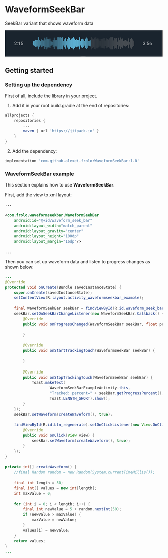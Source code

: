 # WaveformSeekBar
SeekBar variant that shows waveform data

![WaveformSeekBar](https://github.com/alexei-frolo/WaveformSeekBar/blob/master/media/src/waveform_seek_bar.png)

## Getting started

### Setting up the dependency

First of all, include the library in your project.

1. Add it in your root build.gradle at the end of repositories:
```groovy
allprojects {
	repositories {
		...
		maven { url 'https://jitpack.io' }
	}
}
```

2. Add the dependency:
```groovy
implementation 'com.github.alexei-frolo:WaveformSeekBar:1.0'
```

### WaveformSeekBar example

This section explains how to use **WaveformSeekBar**.

First, add the view to xml layout:

```xml
...

<com.frolo.waveformseekbar.WaveformSeekBar
    android:id="@+id/waveform_seek_bar"
    android:layout_width="match_parent"
    android:layout_gravity="center"
    android:layout_height="100dp"
    android:layout_margin="16dp"/>

...

```

Then you can set up waveform data and listen to progress changes as shown below:

```java
...
@Override
protected void onCreate(Bundle savedInstanceState) {
    super.onCreate(savedInstanceState);
    setContentView(R.layout.activity_waveformseekbar_example);

    final WaveformSeekBar seekBar = findViewById(R.id.waveform_seek_bar);
    seekBar.setOnSeekBarChangeListener(new WaveformSeekBar.Callback() {
        @Override
        public void onProgressChanged(WaveformSeekBar seekBar, float percent, boolean fromUser) {

        }

        @Override
        public void onStartTrackingTouch(WaveformSeekBar seekBar) {

        }

        @Override
        public void onStopTrackingTouch(WaveformSeekBar seekBar) {
            Toast.makeText(
                    WaveformSeekBarExampleActivity.this,
                    "Tracked: percent=" + seekBar.getProgressPercent(),
                    Toast.LENGTH_SHORT).show();
        }
    });
    seekBar.setWaveform(createWaveform(), true);

    findViewById(R.id.btn_regenerate).setOnClickListener(new View.OnClickListener() {
        @Override
        public void onClick(View view) {
            seekBar.setWaveform(createWaveform(), true);
        }
    });
}

private int[] createWaveform() {
    //final Random random = new Random(System.currentTimeMillis());

    final int length = 50;
    final int[] values = new int[length];
    int maxValue = 0;

    for (int i = 0; i < length; i++) {
        final int newValue = 5 + random.nextInt(50);
        if (newValue > maxValue) {
            maxValue = newValue;
        }
        values[i] = newValue;
    }
    return values;
}
...
```

